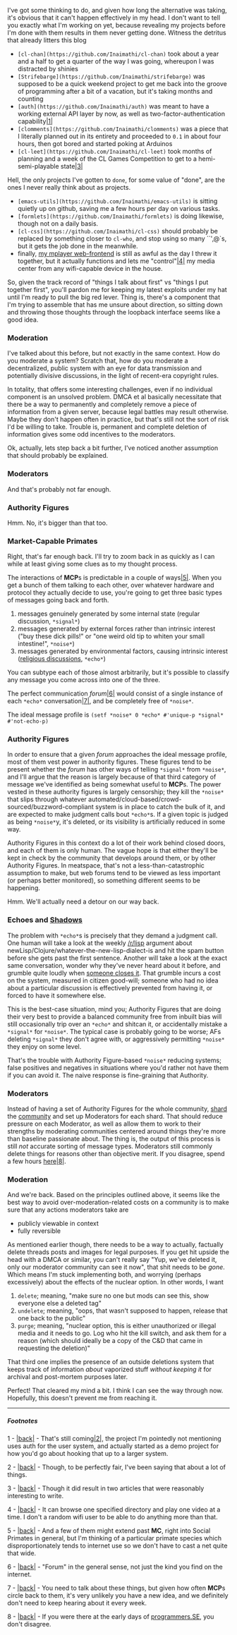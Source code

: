 I've got some thinking to do, and given how long the alternative was taking, it's obvious that it can't happen effectively in my head. I don't want to tell you exactly what I'm working on yet, because revealing my projects before I'm done with them results in them never getting done. Witness the detritus that already litters this blog


- `[cl-chan](https://github.com/Inaimathi/cl-chan)` took about a year and a half to get a quarter of the way I was going, whereupon I was distracted by shinies
- `[Strifebarge](https://github.com/Inaimathi/strifebarge)` was supposed to be a quick weekend project to get me back into the groove of programming after a bit of a vacation, but it's taking months and counting
- `[auth](https://github.com/Inaimathi/auth)` was meant to have a working external API layer by now, as well as two-factor-authentication capability<a name="note-Fri-Aug-03-163551EDT-2012"></a>[|1|](#foot-Fri-Aug-03-163551EDT-2012)
- `[clomments](https://github.com/Inaimathi/clomments)` was a piece that I literally planned out in its entirety and proceeded to `0.1` in about four hours, then got bored and started poking at Arduinos
- `[cl-leet](https://github.com/Inaimathi/cl-leet)` took months of planning and a week of the CL Games Competition to get to a hemi-semi-playable state<a name="note-Fri-Aug-03-163909EDT-2012"></a>[|3|](#foot-Fri-Aug-03-163909EDT-2012)


Hell, the only projects I've gotten to `done`, for some value of "done", are the ones I never really think about as projects.


- `[emacs-utils](https://github.com/Inaimathi/emacs-utils)` is sitting quietly up on github, saving me a few hours per day on various tasks.
- `[formlets](https://github.com/Inaimathi/formlets)` is doing likewise, though not on a daily basis. 
- `[cl-css](https://github.com/Inaimathi/cl-css)` should probably be replaced by something closer to `cl-who`, and stop using so many ``',@`s, but it gets the job done in the meanwhile.
- finally, [my mplayer web-frontend](https://github.com/Inaimathi/web-mote) is still as awful as the day I threw it together, but it actually functions and lets me "control"<a name="note-Fri-Aug-03-164109EDT-2012"></a>[|4|](#foot-Fri-Aug-03-164109EDT-2012) my media center from any wifi-capable device in the house.


So, given the track record of "things I talk about first" vs "things I put together first", you'll pardon me for keeping my latest exploits under my hat until I'm ready to pull the big red lever. Thing is, there's a component that I'm trying to assemble that has me unsure about direction, so sitting down and throwing those thoughts through the loopback interface seems like a good idea.

### <a name="moderation" href="#moderation"></a>Moderation

I've talked about this before, but not exactly in the same context. How do you moderate a system? Scratch that, how do you moderate a decentralized, public system with an eye for data transmission and potentially divisive discussions, in the light of recent-era copyright rules.

In totality, that offers some interesting challenges, even if no individual component is an unsolved problem. DMCA et al basically necessitate that there be a way to permanently and completely remove a piece of information from a given server, because legal battles may result otherwise. Maybe they don't happen often in practice, but that's still not the sort of risk I'd be willing to take. Trouble is, permanent and complete deletion of information gives some odd incentives to the moderators.

Ok, actually, lets step back a bit further, I've noticed another assumption that should probably be explained.

### <a name="moderators" href="#moderators"></a>Moderators

And that's probably not far enough.

### <a name="authority-figures" href="#authority-figures"></a>Authority Figures

Hmm. No, it's bigger than that too.

### <a name="marketcapable-primates" href="#marketcapable-primates"></a>Market-Capable  Primates

Right, that's far enough back. I'll try to zoom back in as quickly as I can while at least giving some clues as to my thought process.

The interactions of **MCP**s is predictable in a couple of ways<a name="note-Fri-Aug-03-164400EDT-2012"></a>[|5|](#foot-Fri-Aug-03-164400EDT-2012). When you get a bunch of them talking to each other, over whatever hardware and protocol they actually decide to use, you're going to get three basic types of messages going back and forth.


1.   messages genuinely generated by some internal state (regular discussion, `*signal*`)
1.   messages generated by external forces rather than intrinsic interest ("buy these dick pills!" or "one weird old tip to whiten your small intestine!", `*noise*`)
1.   messages generated by environmental factors, causing intrinsic interest ([religious discussions](http://pbfcomics.com/20/), `*echo*`)


You can subtype each of those almost arbitrarily, but it's possible to classify any message you come across into one of the three.

The perfect communication *forum*<a name="note-Fri-Aug-03-164459EDT-2012"></a>[|6|](#foot-Fri-Aug-03-164459EDT-2012) would consist of a single instance of each `*echo*` conversation<a name="note-Fri-Aug-03-164515EDT-2012"></a>[|7|](#foot-Fri-Aug-03-164515EDT-2012), and be completely free of `*noise*`.

The ideal message profile is `(setf *noise* 0 *echo* #'unique-p *signal* #'not-echo-p)`

### <a name="authority-figures" href="#authority-figures"></a>Authority Figures

In order to ensure that a given *forum* approaches the ideal message profile, most of them vest power in authority figures. These figures tend to be present whether the *forum* has other ways of telling `*signal*` from `*noise*`, and I'll argue that the reason is largely because of that third category of message we've identified as being somewhat useful to **MCP**s. The power vested in these authority figures is largely censorship; they kill the `*noise*` that slips through whatever automated/cloud-based/crowd-sourced/buzzword-compliant system is in place to catch the bulk of it, and are expected to make judgment calls bout `*echo*`s. If a given topic is judged as being `*noise*`y, it's deleted, or its visibility is artificially reduced in some way.

Authority Figures in this context do a lot of their work behind closed doors, and each of them is only human. The vague hope is that either they'll be kept in check by the community that develops around them, or by other Authority Figures. In meatspace, that's not a less-than-catastrophic assumption to make, but web forums tend to be viewed as less important (or perhaps better monitored), so something different seems to be happening.

Hmm. We'll actually need a detour on our way back.

### <a name="echoes-and-shadows" href="#echoes-and-shadows"></a>Echoes and [Shadows](http://en.wikipedia.org/wiki/Allegory_of_the_Cave)

The problem with `*echo*`s is precisely that they demand a judgment call. One human will take a look at the weekly [/r/lisp](http://www.reddit.com/r/lisp) argument about newLisp/Clojure/whatever-the-new-lisp-dialect-is and hit the spam button before she gets past the first sentence. Another will take a look at the exact same conversation, wonder why they've never heard about it before, and grumble quite loudly when [someone closes it](http://meta.stackoverflow.com/questions/61221/deleted-questions-archive). That grumble incurs a cost on the system, measured in citizen good-will; someone who had no idea about a particular discussion is effectively prevented from having it, or forced to have it somewhere else.

This is the best-case situation, mind you; Authority Figures that are doing their very best to provide a balanced community free from inbuilt bias will still occasionally trip over an `*echo*` and shitcan it, or accidentally mistake a `*signal*` for `*noise*`. The typical case is probably going to be worse; AFs deleting `*signal*` they don't agree with, or aggressively permitting `*noise*` they enjoy on some level.

That's the trouble with Authority Figure-based `*noise*` reducing systems; false positives and negatives in situations where you'd rather not have them if you can avoid it. The naive response is fine-graining that Authority.

### <a name="moderators" href="#moderators"></a>Moderators

Instead of having a set of Authority Figures for the whole community, [shard](http://www.reddit.com/) the [community](http://stackexchange.com/) and set up Moderators for each shard. That should reduce pressure on each Moderator, as well as allow them to work to their strengths by moderating communities centered around things they're more than baseline passionate about. The thing is, the output of this process is still *not* accurate sorting of message types. Moderators still commonly delete things for reasons other than objective merit. If you disagree, spend a few hours [here](http://www.reddit.com/r/SubredditDrama/)<a name="note-Fri-Aug-03-165449EDT-2012"></a>[|8|](#foot-Fri-Aug-03-165449EDT-2012).

### <a name="moderation" href="#moderation"></a>Moderation

And we're back. Based on the principles outlined above, it seems like the best way to avoid over-moderation-related costs on a community is to make sure that any actions moderators take are


- publicly viewable in context
- fully reversible


As mentioned earlier though, there needs to be a way to actually, factually delete threads posts and images for legal purposes. If you get hit upside the head with a DMCA or similar, you can't really say "Yup, we've deleted it, only our moderator community can see it now", that shit needs to be *gone*. Which means I'm stuck implementing both, and worrying (perhaps excessively) about the effects of the nuclear option. In other words, I want


1.   `delete`; meaning, "make sure no one but mods can see this, show everyone else a deleted tag"
1.   `undelete`; meaning, "oops, that wasn't supposed to happen, release that one back to the public"
1.   `purge`; meaning, "nuclear option, this is either unauthorized or illegal media and it needs to go. Log who hit the kill switch, and ask them for a reason (which should ideally be a copy of the C&D that came in requesting the deletion)"


That third one implies the presence of an outside deletions system that keeps track of information *about* vaporized stuff *without keeping it* for archival and post-mortem purposes later.

Perfect! That cleared my mind a bit. I think I can see the way through now. Hopefully, this doesn't prevent me from reaching it.

* * *
##### Footnotes

1 - <a name="foot-Fri-Aug-03-163551EDT-2012"></a>[|back|](#note-Fri-Aug-03-163551EDT-2012) - That's still coming<a name="note-Fri-Aug-03-163556EDT-2012"></a>[|2|](#foot-Fri-Aug-03-163556EDT-2012), the project I'm pointedly not mentioning uses auth for the user system, and actually started as a demo project for how you'd go about hooking that up to a larger system.

2 - <a name="foot-Fri-Aug-03-163556EDT-2012"></a>[|back|](#note-Fri-Aug-03-163556EDT-2012) - Though, to be perfectly fair, I've been saying that about a lot of things.

3 - <a name="foot-Fri-Aug-03-163909EDT-2012"></a>[|back|](#note-Fri-Aug-03-163909EDT-2012) - Though it did result in two articles that were reasonably interesting to write.

4 - <a name="foot-Fri-Aug-03-164109EDT-2012"></a>[|back|](#note-Fri-Aug-03-164109EDT-2012) - It can browse one specified directory and play one video at a time. I don't a random wifi user to be able to do anything more than that.

5 - <a name="foot-Fri-Aug-03-164400EDT-2012"></a>[|back|](#note-Fri-Aug-03-164400EDT-2012) - And a few of them might extend past **MC**, right into Social Primates in general, but I'm thinking of a particular primate species which disproportionately tends to internet use so we don't have to cast a net quite that wide.

6 - <a name="foot-Fri-Aug-03-164459EDT-2012"></a>[|back|](#note-Fri-Aug-03-164459EDT-2012) - "Forum" in the general sense, not just the kind you find on the internet.

7 - <a name="foot-Fri-Aug-03-164515EDT-2012"></a>[|back|](#note-Fri-Aug-03-164515EDT-2012) - You need to talk about these things, but given how often **MCP**s circle back to them, it's very unlikely you have a new idea, and we definitely don't need to keep hearing about it every week.

8 - <a name="foot-Fri-Aug-03-165449EDT-2012"></a>[|back|](#note-Fri-Aug-03-165449EDT-2012) - If you were there at the early days of [programmers.SE](http://programmers.stackexchange.com/), you don't disagree.

